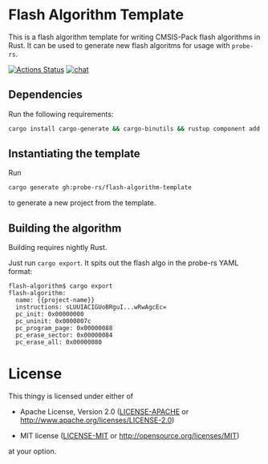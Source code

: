 # Flash Algorithm Template

This is a flash algorithm template for writing CMSIS-Pack flash algorithms in Rust.
It can be used to generate new flash algoritms for usage with `probe-rs`.

[![Actions Status](https://img.shields.io/github/actions/workflow/status/probe-rs/flash-algorithm-template/ci.yml?branch=master)](https://github.com/probe-rs/flash-algorithm-template/actions) [![chat](https://img.shields.io/badge/chat-probe--rs%3Amatrix.org-brightgreen)](https://matrix.to/#/#probe-rs:matrix.org)

## Dependencies

Run the following requirements:

```bash
cargo install cargo-generate && cargo-binutils && rustup component add llvm-tools-preview
```

## Instantiating the template

Run

```bash
cargo generate gh:probe-rs/flash-algorithm-template
```

to generate a new project from the template.

## Building the algorithm

Building requires nightly Rust.

Just run `cargo export`. It spits out the flash algo in the probe-rs YAML format:

    flash-algorithm$ cargo export
    flash-algorithm:
      name: {{project-name}}
      instructions: sLUUIACIGUoBRguI...wRwAgcEc=
      pc_init: 0x00000000
      pc_uninit: 0x0000007c
      pc_program_page: 0x00000088
      pc_erase_sector: 0x00000084
      pc_erase_all: 0x00000080

# License

This thingy is licensed under either of

- Apache License, Version 2.0 ([LICENSE-APACHE](LICENSE-APACHE) or
  http://www.apache.org/licenses/LICENSE-2.0)

- MIT license ([LICENSE-MIT](LICENSE-MIT) or http://opensource.org/licenses/MIT)

at your option.
